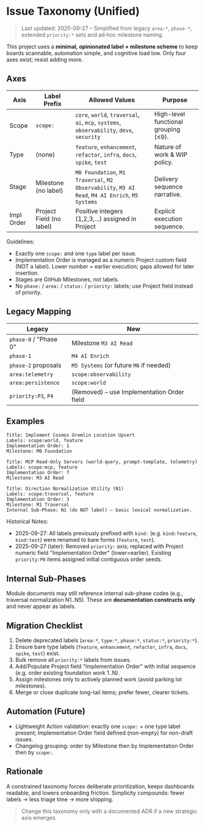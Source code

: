 # Issue Taxonomy (Unified)

> Last updated: 2025-09-27 – Simplified from legacy `area:*`, `phase-*`, extended `priority:*` sets and ad‑hoc milestone naming.

This project uses a **minimal, opinionated label + milestone scheme** to keep boards scannable, automation simple, and cognitive load low. Only four axes exist; resist adding more.

## Axes

| Axis       | Label Prefix             | Allowed Values                                                                                  | Purpose                              |
| ---------- | ------------------------ | ----------------------------------------------------------------------------------------------- | ------------------------------------ |
| Scope      | `scope:`                 | `core`, `world`, `traversal`, `ai`, `mcp`, `systems`, `observability`, `devx`, `security`       | High-level functional grouping (≤9). |
| Type       | (none)                   | `feature`, `enhancement`, `refactor`, `infra`, `docs`, `spike`, `test`                          | Nature of work & WIP policy.         |
| Stage      | Milestone (no label)     | `M0 Foundation`, `M1 Traversal`, `M2 Observability`, `M3 AI Read`, `M4 AI Enrich`, `M5 Systems` | Delivery sequence narrative.         |
| Impl Order | Project Field (no label) | Positive integers (1,2,3,...) assigned in Project                                               | Explicit execution sequence.         |

Guidelines:

- Exactly one `scope:` and one `type` label per issue.
- Implementation Order is managed as a numeric Project custom field (NOT a label). Lower number = earlier execution; gaps allowed for later insertion.
- Stages are GitHub Milestones, not labels.
- No `phase:` / `area:` / `status:` / `priority:` labels; use Project field instead of priority.

## Legacy Mapping

| Legacy                | New                                        |
| --------------------- | ------------------------------------------ |
| `phase-0` / "Phase 0" | Milestone `M3 AI Read`                     |
| `phase-1`             | `M4 AI Enrich`                             |
| `phase-2` proposals   | `M5 Systems` (or future `M6` if needed)    |
| `area:telemetry`      | `scope:observability`                      |
| `area:persistence`    | `scope:world`                              |
| `priority:P3`, `P4`   | (Removed) – use Implementation Order field |

## Examples

```text
Title: Implement Cosmos Gremlin Location Upsert
Labels: scope:world, feature
Implementation Order: 1
Milestone: M0 Foundation
```

```text
Title: MCP Read-Only Servers (world-query, prompt-template, telemetry)
Labels: scope:mcp, feature
Implementation Order: 7
Milestone: M3 AI Read
```

```text
Title: Direction Normalization Utility (N1)
Labels: scope:traversal, feature
Implementation Order: 3
Milestone: M1 Traversal
Internal Sub-Phase: N1 (do NOT label) – basic lexical normalization.
```

Historical Notes:

- 2025-09-27: All labels previously prefixed with `kind:` (e.g. `kind:feature`, `kind:test`) were renamed to bare forms (`feature`, `test`).
- 2025-09-27 (later): Removed `priority:` axis; replaced with Project numeric field "Implementation Order" (lower=earlier). Existing `priority:P0` items assigned initial contiguous order seeds.

## Internal Sub-Phases

Module documents may still reference internal sub-phase codes (e.g., traversal normalization N1..N5). These are **documentation constructs only** and never appear as labels.

## Migration Checklist

1. Delete deprecated labels (`area:*`, `type:*`, `phase:*`, `status:*`, `priority:*`).
2. Ensure bare type labels (`feature`, `enhancement`, `refactor`, `infra`, `docs`, `spike`, `test`) exist.
3. Bulk remove all `priority:*` labels from issues.
4. Add/Populate Project field "Implementation Order" with initial sequence (e.g. order existing foundation work 1..N).
5. Assign milestones only to actively planned work (avoid parking lot milestones).
6. Merge or close duplicate long-tail items; prefer fewer, clearer tickets.

## Automation (Future)

- Lightweight Action validation: exactly one `scope:` + one type label present; Implementation Order field defined (non-empty) for non-draft issues.
- Changelog grouping: order by Milestone then by Implementation Order then by `scope:`.

## Rationale

A constrained taxonomy forces deliberate prioritization, keeps dashboards readable, and lowers onboarding friction. Simplicity compounds: fewer labels → less triage time → more shipping.

> Change this taxonomy only with a documented ADR if a new strategic axis emerges.
